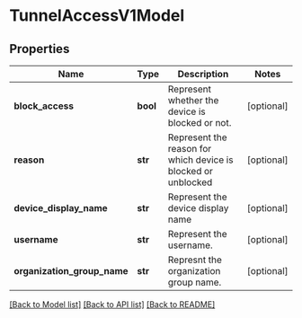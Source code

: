 # TunnelAccessV1Model

## Properties
Name | Type | Description | Notes
------------ | ------------- | ------------- | -------------
**block_access** | **bool** | Represent whether the device is blocked or not. | [optional] 
**reason** | **str** | Represent the reason for which device is blocked or unblocked | [optional] 
**device_display_name** | **str** | Represent the device display name | [optional] 
**username** | **str** | Represent the username. | [optional] 
**organization_group_name** | **str** | Represnt the organization group name. | [optional] 

[[Back to Model list]](../README.md#documentation-for-models) [[Back to API list]](../README.md#documentation-for-api-endpoints) [[Back to README]](../README.md)


